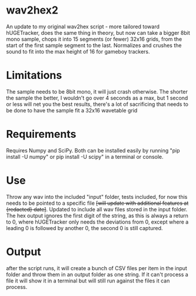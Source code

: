 # wav2hex2

An update to my original wav2hex script - more tailored toward hUGETracker, does the same thing in theory, but now can take a bigger 8bit mono sample, chops it into 15 segments (or fewer) 32x16 grids, from the start of the first sample segment to the last. Normalizes and crushes the sound to fit into the max height of 16 for gameboy trackers.

# Limitations

The sample needs to be 8bit mono, it will just crash otherwise. The shorter the sample the better, I wouldn't go over 4 seconds as a max, but 1 second or less will net you the best results, there's a lot of sacrificing that needs to be done to have the sample fit a 32x16 wavetable grid

# Requirements

Requires Numpy and SciPy. Both can be installed easily by running "pip install -U numpy" or pip install -U scipy" in a terminal or console.

# Use

Throw any wav into the included "input" folder, tests included, for now this needs to be pointed to a specific file ~~[will update with additional features at {redacted} date]~~. Updated to include all wav files stored in the input folder. The hex output ignores the first digit of the string, as this is always a return to 0, where hUGETracker only needs the deviations from 0, except where a leading 0 is followed by another 0, the second 0 is still captured.

# Output

after the script runs, it will create a bunch of CSV files per item in the input folder and throw them in an output folder as one string. If it can't process a file it will show it in a terminal but will still run against the files it can process.
